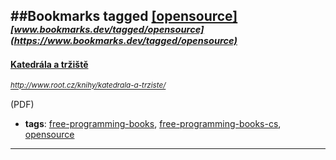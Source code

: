##Bookmarks tagged [[opensource]](https://www.bookmarks.dev?q=[opensource])
_<sup><sup>[www.bookmarks.dev/tagged/opensource](https://www.bookmarks.dev/tagged/opensource)</sup></sup>_
---
#### [Katedrála a tržiště](http://www.root.cz/knihy/katedrala-a-trziste/)
_<sup>http://www.root.cz/knihy/katedrala-a-trziste/</sup>_

(PDF)
* **tags**: [free-programming-books](../tagged/free-programming-books.md), [free-programming-books-cs](../tagged/free-programming-books-cs.md), [opensource](../tagged/opensource.md)
---
